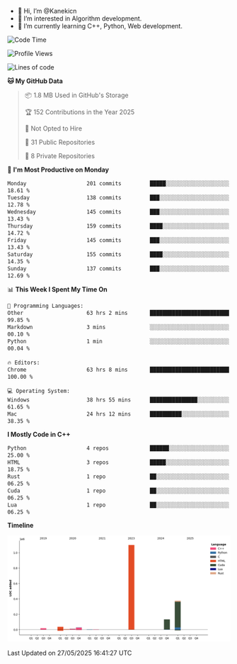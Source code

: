 - 👋 Hi, I’m @Kanekicn
- 👀 I’m interested in Algorithm development.
- 🌱 I’m currently learning C++, Python, Web development.

<!---
cotecsz/cotecsz is a ✨ special ✨ repository because its `README.md` (this file) appears on your GitHub profile.
You can click the Preview link to take a look at your changes.
--->

<!--START_SECTION:waka-->
![Code Time](http://img.shields.io/badge/Code%20Time-3%2C492%20hrs%2015%20mins-blue)

![Profile Views](http://img.shields.io/badge/Profile%20Views-0-blue)

![Lines of code](https://img.shields.io/badge/From%20Hello%20World%20I%27ve%20Written-1.7%20million%20lines%20of%20code-blue)

**🐱 My GitHub Data** 

> 📦 1.8 MB Used in GitHub's Storage 
 > 
> 🏆 152 Contributions in the Year 2025
 > 
> 🚫 Not Opted to Hire
 > 
> 📜 31 Public Repositories 
 > 
> 🔑 8 Private Repositories 
 > 
📅 **I'm Most Productive on Monday** 

```text
Monday                   201 commits         █████░░░░░░░░░░░░░░░░░░░░   18.61 % 
Tuesday                  138 commits         ███░░░░░░░░░░░░░░░░░░░░░░   12.78 % 
Wednesday                145 commits         ███░░░░░░░░░░░░░░░░░░░░░░   13.43 % 
Thursday                 159 commits         ████░░░░░░░░░░░░░░░░░░░░░   14.72 % 
Friday                   145 commits         ███░░░░░░░░░░░░░░░░░░░░░░   13.43 % 
Saturday                 155 commits         ████░░░░░░░░░░░░░░░░░░░░░   14.35 % 
Sunday                   137 commits         ███░░░░░░░░░░░░░░░░░░░░░░   12.69 % 
```


📊 **This Week I Spent My Time On** 

```text
💬 Programming Languages: 
Other                    63 hrs 2 mins       █████████████████████████   99.85 % 
Markdown                 3 mins              ░░░░░░░░░░░░░░░░░░░░░░░░░   00.10 % 
Python                   1 min               ░░░░░░░░░░░░░░░░░░░░░░░░░   00.04 % 

🔥 Editors: 
Chrome                   63 hrs 8 mins       █████████████████████████   100.00 % 

💻 Operating System: 
Windows                  38 hrs 55 mins      ███████████████░░░░░░░░░░   61.65 % 
Mac                      24 hrs 12 mins      ██████████░░░░░░░░░░░░░░░   38.35 % 
```

**I Mostly Code in C++** 

```text
Python                   4 repos             ██████░░░░░░░░░░░░░░░░░░░   25.00 % 
HTML                     3 repos             █████░░░░░░░░░░░░░░░░░░░░   18.75 % 
Rust                     1 repo              ██░░░░░░░░░░░░░░░░░░░░░░░   06.25 % 
Cuda                     1 repo              ██░░░░░░░░░░░░░░░░░░░░░░░   06.25 % 
Lua                      1 repo              ██░░░░░░░░░░░░░░░░░░░░░░░   06.25 % 
```



**Timeline**

![Lines of Code chart](https://raw.githubusercontent.com/Kanekicn/Kanekicn/master/assets/bar_graph.png)


 Last Updated on 27/05/2025 16:41:27 UTC
<!--END_SECTION:waka-->
